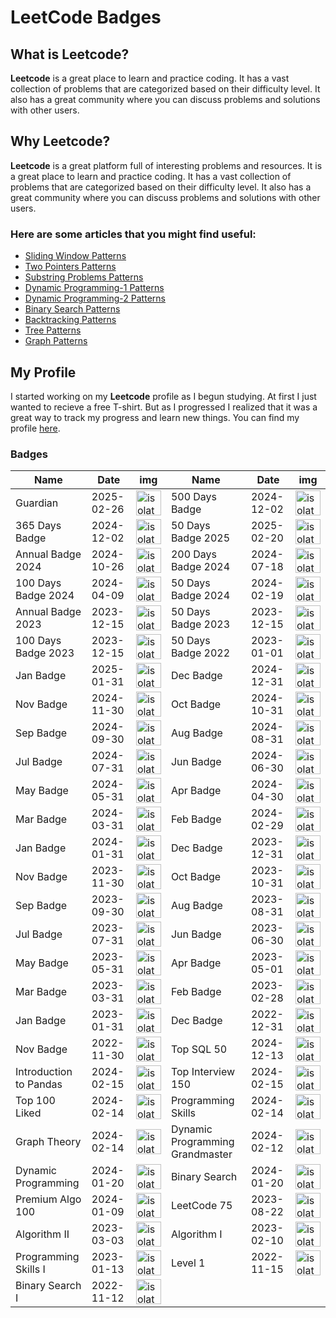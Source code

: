 # LeetCode Badges
## What is Leetcode?
**Leetcode** is a great place to learn and practice coding. It has a vast collection of problems that are categorized based on their difficulty level. It also has a great community where you can discuss problems and solutions with other users.
## Why Leetcode?
**Leetcode** is a great platform full of interesting problems and resources. It is a great place to learn and practice coding. It has a vast collection of problems that are categorized based on their difficulty level. It also has a great community where you can discuss problems and solutions with other users.
### Here are some articles that you might find useful:
- [Sliding Window Patterns](https://leetcode.com/problems/frequency-of-the-most-frequent-element/solutions/1175088/C++-Maximum-Sliding-Window-Cheatsheet-Template/)
- [Two Pointers Patterns](https://leetcode.com/discuss/study-guide/1688903/Solved-all-two-pointers-problems-in-100-days)
- [Substring Problems Patterns](https://leetcode.com/problems/minimum-window-substring/solutions/26808/Here-is-a-10-line-template-that-can-solve-most-'substring'-problems/)
- [Dynamic Programming-1 Patterns](https://leetcode.com/discuss/study-guide/458695/Dynamic-Programming-Patterns)
- [Dynamic Programming-2 Patterns](https://leetcode.com/discuss/study-guide/1437879/Dynamic-Programming-Patterns)
- [Binary Search Patterns](https://leetcode.com/discuss/study-guide/786126/Python-Powerful-Ultimate-Binary-Search-Template.-Solved-many-problems)
- [Backtracking Patterns](https://leetcode.com/problems/permutations/solutions/18239/A-general-approach-to-backtracking-questions-in-Java-(Subsets-Permutations-Combination-Sum-Palindrome-Partioning)/)
- [Tree Patterns](https://leetcode.com/discuss/study-guide/937307/Iterative-or-Recursive-or-DFS-and-BFS-Tree-Traversal-or-In-Pre-Post-and-LevelOrder-or-Views)
- [Graph Patterns](https://leetcode.com/discuss/study-guide/655708/Graph-For-Beginners-Problems-or-Pattern-or-Sample-Solutions)
## My Profile
I started working on my **Leetcode** profile as I begun studying. At first I just wanted to recieve a free T-shirt. But as I progressed I realized that it was a great way to track my progress and learn new things. You can find my profile [here](https://leetcode.com/u/Ometek/).
### Badges
| Name | Date | img | Name | Date | img |
| --- | --- | --- | --- | --- | --- |
| Guardian | 2025-02-26 | <img src="https://leetcode.com/static/images/badges/guardian.png" alt="isolated" width="40"/> |500 Days Badge | 2024-12-02 | <img src="https://assets.leetcode.com/static_assets/marketing/lg500.png" alt="isolated" width="40"/> |
| 365 Days Badge | 2024-12-02 | <img src="https://assets.leetcode.com/static_assets/marketing/lg365.png" alt="isolated" width="40"/> |50 Days Badge 2025 | 2025-02-20 | <img src="https://assets.leetcode.com/static_assets/others/lg2550.png" alt="isolated" width="40"/> |
| Annual Badge 2024 | 2024-10-26 | <img src="https://assets.leetcode.com/static_assets/marketing/2024-lg.png" alt="isolated" width="40"/> |200 Days Badge 2024 | 2024-07-18 | <img src="https://assets.leetcode.com/static_assets/marketing/2024-200-lg.png" alt="isolated" width="40"/> |
| 100 Days Badge 2024 | 2024-04-09 | <img src="https://assets.leetcode.com/static_assets/marketing/2024-100-lg.png" alt="isolated" width="40"/> |50 Days Badge 2024 | 2024-02-19 | <img src="https://assets.leetcode.com/static_assets/marketing/2024-50-lg.png" alt="isolated" width="40"/> |
| Annual Badge 2023 | 2023-12-15 | <img src="https://assets.leetcode.com/static_assets/marketing/lg2023.png" alt="isolated" width="40"/> |50 Days Badge 2023 | 2023-12-15 | <img src="https://assets.leetcode.com/static_assets/marketing/lg50.png" alt="isolated" width="40"/> |
| 100 Days Badge 2023 | 2023-12-15 | <img src="https://assets.leetcode.com/static_assets/marketing/lg100.png" alt="isolated" width="40"/> |50 Days Badge 2022 | 2023-01-01 | <img src="https://leetcode.com/static/images/badges/2022/lg/2022-annual-50.png" alt="isolated" width="40"/> |
| Jan Badge | 2025-01-31 | <img src="https://leetcode.com/static/images/badges/dcc-2025-1.png" alt="isolated" width="40"/> |Dec Badge | 2024-12-31 | <img src="https://leetcode.com/static/images/badges/dcc-2024-12.png" alt="isolated" width="40"/> |
| Nov Badge | 2024-11-30 | <img src="https://leetcode.com/static/images/badges/dcc-2024-11.png" alt="isolated" width="40"/> |Oct Badge | 2024-10-31 | <img src="https://leetcode.com/static/images/badges/dcc-2024-10.png" alt="isolated" width="40"/> |
| Sep Badge | 2024-09-30 | <img src="https://leetcode.com/static/images/badges/dcc-2024-9.png" alt="isolated" width="40"/> |Aug Badge | 2024-08-31 | <img src="https://leetcode.com/static/images/badges/dcc-2024-8.png" alt="isolated" width="40"/> |
| Jul Badge | 2024-07-31 | <img src="https://leetcode.com/static/images/badges/dcc-2024-7.png" alt="isolated" width="40"/> |Jun Badge | 2024-06-30 | <img src="https://leetcode.com/static/images/badges/dcc-2024-6.png" alt="isolated" width="40"/> |
| May Badge | 2024-05-31 | <img src="https://leetcode.com/static/images/badges/dcc-2024-5.png" alt="isolated" width="40"/> |Apr Badge | 2024-04-30 | <img src="https://leetcode.com/static/images/badges/dcc-2024-4.png" alt="isolated" width="40"/> |
| Mar Badge | 2024-03-31 | <img src="https://leetcode.com/static/images/badges/dcc-2024-3.png" alt="isolated" width="40"/> |Feb Badge | 2024-02-29 | <img src="https://leetcode.com/static/images/badges/dcc-2024-2.png" alt="isolated" width="40"/> |
| Jan Badge | 2024-01-31 | <img src="https://leetcode.com/static/images/badges/dcc-2024-1.png" alt="isolated" width="40"/> |Dec Badge | 2023-12-31 | <img src="https://leetcode.com/static/images/badges/dcc-2023-12.png" alt="isolated" width="40"/> |
| Nov Badge | 2023-11-30 | <img src="https://leetcode.com/static/images/badges/dcc-2023-11.png" alt="isolated" width="40"/> |Oct Badge | 2023-10-31 | <img src="https://leetcode.com/static/images/badges/dcc-2023-10.png" alt="isolated" width="40"/> |
| Sep Badge | 2023-09-30 | <img src="https://leetcode.com/static/images/badges/dcc-2023-9.png" alt="isolated" width="40"/> |Aug Badge | 2023-08-31 | <img src="https://leetcode.com/static/images/badges/dcc-2023-8.png" alt="isolated" width="40"/> |
| Jul Badge | 2023-07-31 | <img src="https://leetcode.com/static/images/badges/dcc-2023-7.png" alt="isolated" width="40"/> |Jun Badge | 2023-06-30 | <img src="https://leetcode.com/static/images/badges/dcc-2023-6.png" alt="isolated" width="40"/> |
| May Badge | 2023-05-31 | <img src="https://leetcode.com/static/images/badges/dcc-2023-5.png" alt="isolated" width="40"/> |Apr Badge | 2023-05-01 | <img src="https://leetcode.com/static/images/badges/dcc-2023-4.png" alt="isolated" width="40"/> |
| Mar Badge | 2023-03-31 | <img src="https://leetcode.com/static/images/badges/dcc-2023-3.png" alt="isolated" width="40"/> |Feb Badge | 2023-02-28 | <img src="https://leetcode.com/static/images/badges/dcc-2023-2.png" alt="isolated" width="40"/> |
| Jan Badge | 2023-01-31 | <img src="https://leetcode.com/static/images/badges/dcc-2023-1.png" alt="isolated" width="40"/> |Dec Badge | 2022-12-31 | <img src="https://leetcode.com/static/images/badges/dcc-2022-12.png" alt="isolated" width="40"/> |
| Nov Badge | 2022-11-30 | <img src="https://leetcode.com/static/images/badges/dcc-2022-11.png" alt="isolated" width="40"/> |Top SQL 50 | 2024-12-13 | <img src="https://assets.leetcode.com/static_assets/others/Top_SQL_50.png" alt="isolated" width="40"/> |
| Introduction to Pandas | 2024-02-15 | <img src="https://assets.leetcode.com/static_assets/others/Introduction_to_Pandas_Badge.png" alt="isolated" width="40"/> |Top Interview 150 | 2024-02-15 | <img src="https://assets.leetcode.com/static_assets/others/Top_100_Liked-1.png" alt="isolated" width="40"/> |
| Top 100 Liked | 2024-02-14 | <img src="https://assets.leetcode.com/static_assets/others/Top_100_Liked.png" alt="isolated" width="40"/> |Programming Skills | 2024-02-14 | <img src="https://assets.leetcode.com/static_assets/others/Programming_Skills.png" alt="isolated" width="40"/> |
| Graph Theory | 2024-02-14 | <img src="https://assets.leetcode.com/static_assets/others/Graph_Theory.png" alt="isolated" width="40"/> |Dynamic Programming Grandmaster | 2024-02-12 | <img src="https://assets.leetcode.com/static_assets/others/Dynamic_Programming_Grandmaster.png" alt="isolated" width="40"/> |
| Dynamic Programming | 2024-01-20 | <img src="https://assets.leetcode.com/static_assets/others/Dynamic_Programming.png" alt="isolated" width="40"/> |Binary Search | 2024-01-20 | <img src="https://assets.leetcode.com/static_assets/others/Binary_Search.png" alt="isolated" width="40"/> |
| Premium Algo 100 | 2024-01-09 | <img src="https://assets.leetcode.com/static_assets/others/Premium_Algo_100.png" alt="isolated" width="40"/> |LeetCode 75 | 2023-08-22 | <img src="https://assets.leetcode.com/static_assets/others/LeetCode_75.png" alt="isolated" width="40"/> |
| Algorithm II | 2023-03-03 | <img src="https://assets.leetcode.com/static_assets/others/algorithm_II.png" alt="isolated" width="40"/> |Algorithm I | 2023-02-10 | <img src="https://assets.leetcode.com/static_assets/others/algorithm_I.png" alt="isolated" width="40"/> |
| Programming Skills I | 2023-01-13 | <img src="https://assets.leetcode.com/static_assets/others/%E7%BC%96%E7%A8%8B%E8%83%BD%E5%8A%9B_%E5%85%A5%E9%97%A8.png" alt="isolated" width="40"/> |Level 1 | 2022-11-15 | <img src="https://assets.leetcode.com/static_assets/others/%E5%85%A5%E9%97%A8.png" alt="isolated" width="40"/> |
| Binary Search I | 2022-11-12 | <img src="https://assets.leetcode.com/static_assets/others/%E4%BA%8C%E5%88%86%E6%9F%A5%E6%89%BE_%E5%85%A5%E9%97%A8.png" alt="isolated" width="40"/> | |  |  |
